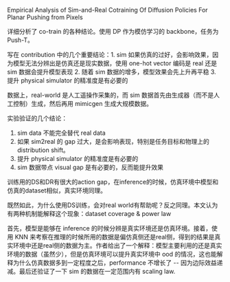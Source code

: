 Empirical Analysis of Sim-and-Real Cotraining Of Diffusion Policies  For Planar Pushing from Pixels

详细分析了 co-train 的各种结论。使用 DP 作为模仿学习的 backbone，任务为 Push-T。

写在 contribution 中的几个重要结论：1. sim 如果仿真的过好，会影响效果，因为模型无法分辨出是仿真还是现实数据，使用 one-hot vector 编码是 real 还是 sim 数据会提升模型表现 2. 随着 sim 数据的增多，模型效果会先上升再平稳 3. 提升 physical simulator 的精准度是有必要的 

数据上，real-world 是人工遥操作采集的，而 sim 数据首先由生成器（而不是人工控制）生成，然后再用 mimicgen 生成大规模数据。

实验验证的几个结论：

1. sim data 不能完全替代 real data
2. 如果 sim2real 的 gap 过大，是会影响表现，特别是任务目标和物理上的 distribution shift。
3. 提升 physical simulator 的精准度是有必要的
4. sim 数据带点 visual gap 是有必要的，反而能提升效果

训练用的DS和DR有很大的action gap，在inference的时候，仿真环境中模型和仿真的dataset相似，真实环境同理。

既然如此，为什么使用DS训练，会对real world有帮助呢？反之同理。本文认为有两种机制能解释这个现象：dataset coverage & power law

首先，模型是能够在 inference 的时候分辨是真实环境还是仿真环境。接着，使用 KNN 来考察在推理的时候所用的数据是偏仿真侧还是real侧，得到的结果是真实环境中还是real侧的数据为主。作者给出了一个解释：模型主要利用的还是真实环境的数据（虽然少），但是仿真环境可以提升真实环境中 ood 的情况，这也能解释为什么仿真数据多到一定程度之后，performance 不增长了 -- 因为边际效益递减。最后还验证了一下 sim 的数据在一定范围内有 scaling law.
